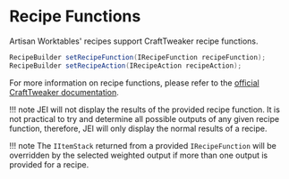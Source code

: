 # Recipe Functions

Artisan Worktables' recipes support CraftTweaker recipe functions.

```java
RecipeBuilder setRecipeFunction(IRecipeFunction recipeFunction);
RecipeBuilder setRecipeAction(IRecipeAction recipeAction);
```

For more information on recipe functions, please refer to the [official CraftTweaker documentation](https://docs.blamejared.com/1.12/en/Vanilla/Recipes/Crafting/Recipe_Functions).

!!! note
    JEI will not display the results of the provided recipe function. It is not practical to try and determine all possible outputs of any given recipe function, therefore, JEI will only display the normal results of a recipe.

!!! note
    The `IItemStack` returned from a provided `IRecipeFunction` will be overridden by the selected weighted output if more than one output is provided for a recipe.
